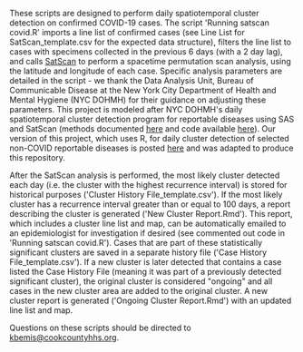 These scripts are designed to perform daily spatiotemporal cluster detection on confirmed COVID-19 cases. The script 'Running satscan covid.R' imports a line list of confirmed cases (see Line List for SatScan_template.csv for the expected data structure), filters the line list to cases with specimens collected in the previous 6 days (with a 2 day lag), and calls [SatScan](https://www.satscan.org/) to perform a spacetime permutation scan analysis, using the latitude and longitude of each case. Specific analysis parameters are detailed in the script - we thank the Data Analysis Unit, Bureau of Communicable Disease at the New York City Department of Health and Mental Hygiene (NYC DOHMH) for their guidance on adjusting these parameters. This project is modeled after NYC DOHMH's daily spatiotemporal cluster detection program for reportable diseases using SAS and SatScan (methods documented [here](https://wwwnc.cdc.gov/eid/article/22/10/16-0097_article) and code available [here](https://github.com/CityOfNewYork/communicable-disease-surveillance-nycdohmh)). Our version of this project, which uses R, for daily cluster detection of selected non-COVID reportable diseases is posted [here](https://github.com/kb230557/rsatscan-cluster-detection) and was adapted to produce this repository.

After the SatScan analysis is performed, the most likely cluster detected each day (i.e. the cluster with the highest recurrence interval) is stored for historical purposes ('Cluster History File_template.csv').  If the most likely cluster has a recurrence interval greater than or equal to 100 days, a report describing the cluster is generated ('New Cluster Report.Rmd'). This report, which includes a cluster line list and map, can be automatically emailed to an epidemiologist for investigation if desired (see commented out code in 'Running satscan covid.R'). Cases that are part of these statistically significant clusters are saved in a separate history file ('Case History File_template.csv').  If a new cluster is later detected that contains a case listed the Case History File (meaning it was part of a previously detected significant cluster), the original cluster is considered "ongoing" and all cases in the new cluster area are added to the original cluster. A new cluster report is generated ('Ongoing Cluster Report.Rmd') with an updated line list and map.

Questions on these scripts should be directed to kbemis@cookcountyhhs.org.
